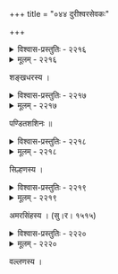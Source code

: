 +++
title = "०४४ दुरीश्वरसेवकः"

+++



<details><summary>विश्वास-प्रस्तुतिः - २२१६</summary>

प्रालेयाद् अपि शीतलो हुतवहः पीयूषगर्भाद् अपि   
स्वादीयो गरलं भवेद् अपि मृदुर् दम्भोलिर् अम्भोजतः ।  
व्याहाराद् अपि सुभ्रुवां खलवचः कर्णद्वयीदोहदं  
न त्व् एता दुरधीश्वरस्य कुटिलक्रूराः कटाक्षोर्मयः ॥२२१६॥
</details>

<details><summary>मूलम् - २२१६</summary>

प्रालेयाद् अपि शीतलो हुतवहः पीयूषगर्भाद् अपि   
स्वादीयो गरलं भवेद् अपि मृदुर् दम्भोलिर् अम्भोजतः ।  
व्याहाराद् अपि सुभ्रुवां खलवचः कर्णद्वयीदोहदं  
न त्व् एता दुरधीश्वरस्य कुटिलक्रूराः कटाक्षोर्मयः ॥२२१६॥
</details>


शङ्खधरस्य ।  



<details><summary>विश्वास-प्रस्तुतिः - २२१७</summary>

स्नातं मारवरोचिर् अम्भसि कृतः स्नेहग्रहः सैकते  
पाषाणे जन्तोङ्कुरः स्वकुसुमैः सृष्टः शिरःशेखरः ।  
बन्ध्याया विहिता सुतेन सखिता कूर्माङ्गनायाः पयः   
पीतं येन निषेव्य मुग्धधनिनः सम्पादिताः सम्पदः ॥२२१७॥
</details>

<details><summary>मूलम् - २२१७</summary>

स्नातं मारवरोचिर् अम्भसि कृतः स्नेहग्रहः सैकते  
पाषाणे जन्तोङ्कुरः स्वकुसुमैः सृष्टः शिरःशेखरः ।  
बन्ध्याया विहिता सुतेन सखिता कूर्माङ्गनायाः पयः   
पीतं येन निषेव्य मुग्धधनिनः सम्पादिताः सम्पदः ॥२२१७॥
</details>


पण्डितशशिनः ॥  



<details><summary>विश्वास-प्रस्तुतिः - २२१८</summary>

अरण्यरुदितं कृतं शवशरीरम् उद्वर्तितं  
स्थले’ब्जम् अवरोपितं सुइच्रम् ऊषरे वर्षितम् ।  
श्वपुच्छम् अवनामितं वधिरकर्णजापः कृतः  
कृतान्धमुकुरक्रिया यद् अबुधो जनः सेवितः ॥२२१८॥
</details>

<details><summary>मूलम् - २२१८</summary>

अरण्यरुदितं कृतं शवशरीरम् उद्वर्तितं  
स्थले’ब्जम् अवरोपितं सुइच्रम् ऊषरे वर्षितम् ।  
श्वपुच्छम् अवनामितं वधिरकर्णजापः कृतः  
कृतान्धमुकुरक्रिया यद् अबुधो जनः सेवितः ॥२२१८॥
</details>


सिल्हणस्य ।   



<details><summary>विश्वास-प्रस्तुतिः - २२१९</summary>

तोयं निर्मथितं घृताय मधुने निस्पीडितः प्रस्तरः  
पानार्थं मृगतृष्णिकोर्मितरला भूमिः समालोकिता ।  
दुग्धा सेयम् अचेतनेन जरती दुग्धाशया शूकरी  
कष्टं यत् खलु दीर्घया धनतृषा नीचो जनः सेवितः ॥२२१९॥
</details>

<details><summary>मूलम् - २२१९</summary>

तोयं निर्मथितं घृताय मधुने निस्पीडितः प्रस्तरः  
पानार्थं मृगतृष्णिकोर्मितरला भूमिः समालोकिता ।  
दुग्धा सेयम् अचेतनेन जरती दुग्धाशया शूकरी  
कष्टं यत् खलु दीर्घया धनतृषा नीचो जनः सेवितः ॥२२१९॥
</details>


अमरसिंहस्य । (सु।र। १५१५)  



<details><summary>विश्वास-प्रस्तुतिः - २२२०</summary>

स्तब्धस् तिष्ठसि पश्यद् अन्धपुरतः किं दर्शनाकाङ्क्षया  
जल्पन् मूकमुखादितः प्रतिवचः किं श्रोतुम् आकाङ्क्षसि ।  
यः शृण्वद् वधिरः शृणोति स कथं विज्ञप्तिकां तावकीं  
प्राणप्रेतम् उपासमाननपठन्मूर्खस् त्वदन्यो जनः ॥२२२०॥
</details>

<details><summary>मूलम् - २२२०</summary>

स्तब्धस् तिष्ठसि पश्यद् अन्धपुरतः किं दर्शनाकाङ्क्षया  
जल्पन् मूकमुखादितः प्रतिवचः किं श्रोतुम् आकाङ्क्षसि ।  
यः शृण्वद् वधिरः शृणोति स कथं विज्ञप्तिकां तावकीं  
प्राणप्रेतम् उपासमाननपठन्मूर्खस् त्वदन्यो जनः ॥२२२०॥
</details>


वल्लणस्य ।   